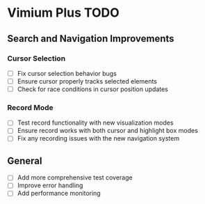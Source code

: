 # Vimium Plus TODO

## Search and Navigation Improvements

### Cursor Selection
- [ ] Fix cursor selection behavior bugs
- [ ] Ensure cursor properly tracks selected elements
- [ ] Check for race conditions in cursor position updates

### Record Mode
- [ ] Test record functionality with new visualization modes
- [ ] Ensure record works with both cursor and highlight box modes
- [ ] Fix any recording issues with the new navigation system

## General
- [ ] Add more comprehensive test coverage
- [ ] Improve error handling
- [ ] Add performance monitoring

